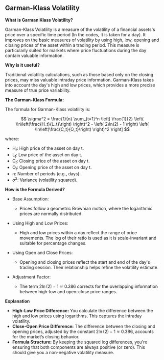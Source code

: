 ## Garman-Klass Volatility

**What is Garman Klass Volatility?**

Garman-Klass Volatility is a measure of the volatility of a financial assets's price over a specific time period (In the codes, It is taken for a day). It improves on the basic measures of volatility by using high, low, opening and closing prices of the asset within a trading period. This measure is particularly suited for markets where price fluctuations during the day contain valuable information.

**Why is it useful?**

Traditional volatility calculations, such as those based only on the closing prices, may miss valuable intraday price information. Garman-Klass takes into account the day's high and low prices, which provides a more precise measure of true price variability.

**The Garman-Klass Formula:**

The formula for Garman-Klass volatility is:

$$
\sigma^2 = \frac{1}{n} \sum_{t=1}^n \left[ \frac{1}{2} \left( \ln\left(\frac{H_t}{L_t}\right) \right)^2 - \left( 2\ln(2) - 1 \right) \left( \ln\left(\frac{C_t}{O_t}\right) \right)^2 \right]
$$

where:
- $\text{H}_t$: High price of the asset on day $\text{t}$.
- $\text{L}_t$: Low price of the asset on day $\text{t}$.
- $\text{C}_t$: Closing price of the asset on day $\text{t}$.
- $\text{O}_t$: Opening price of the asset on day $\text{t}$.
- $\text{n}$: Number of periods (e.g., days).
- $\sigma^2$: Variance (volatility squared).

**How is the Formula Derived?**
- Base Assumption:
    - Prices follow a geometric Brownian motion, where the logarithmic prices are normally distributed.

- Using High and Low Prices:
    - High and low prices within a day reflect the range of price movements. The log of their ratio is used as it is scale-invariant and suitable for percentage changes.

- Using Open and Close Prices:
    - Opening and closing prices reflect the start and end of the day's trading session. Their relationship helps refine the volatility estimate.
- Adjustment Factor:
    - The term $2\ln(2) - 1 \approx 0.386$ corrects for the overlapping information between high-low and open-close price ranges.

**Explanation**
- **High-Low Price Difference:** You calculate the difference between the high and low prices using logarithms. This captures the intraday volatility.
- **Close-Open Price Difference:** The difference between the closing and opening prices, adjusted by the constant $2\ln(2) - 1 \approx 0.386$, accounts for the market’s closing behavior.
- **Formula Structure:** By keeping the squared log differences, you're ensuring that both components are always positive (or zero). This should give you a non-negative volatility measure.